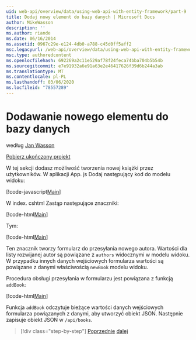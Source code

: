 ```yaml
---
uid: web-api/overview/data/using-web-api-with-entity-framework/part-9
title: Dodaj nowy element do bazy danych | Microsoft Docs
author: MikeWasson
description: ''
ms.author: riande
ms.date: 06/16/2014
ms.assetid: 0967c29e-e124-4db0-a788-c45d0ff5aff2
msc.legacyurl: /web-api/overview/data/using-web-api-with-entity-framework/part-9
msc.type: authoredcontent
ms.openlocfilehash: 692269a2c11e529af78f24feca74bba704b5b54b
ms.sourcegitcommit: e7e91932a6e91a63e2e46417626f39d6b244a3ab
ms.translationtype: MT
ms.contentlocale: pl-PL
ms.lasthandoff: 03/06/2020
ms.locfileid: "78557289"
---
```

# <a name="add-a-new-item-to-the-database"></a>Dodawanie nowego elementu do bazy danych

według [Jan Wasson](https://github.com/MikeWasson)

[Pobierz ukończony projekt](https://github.com/MikeWasson/BookService)

W tej sekcji dodasz możliwość tworzenia nowej książki przez użytkowników. W aplikacji App. js Dodaj następujący kod do modelu widoku:

[!code-javascript[Main](part-9/samples/sample1.js)]

W index. cshtml Zastąp następujące znaczniki:

[!code-html[Main](part-9/samples/sample2.html)]

Tym:

[!code-html[Main](part-9/samples/sample3.html)]

Ten znacznik tworzy formularz do przesyłania nowego autora. Wartości dla listy rozwijanej autor są powiązane z `authors` widocznymi w modelu widoku. W przypadku innych danych wejściowych formularza wartości są powiązane z danymi właściwością `newBook` modelu widoku.

Procedura obsługi przesyłania w formularzu jest powiązana z funkcją `addBook`:

[!code-html[Main](part-9/samples/sample4.html)]

Funkcja `addBook` odczytuje bieżące wartości danych wejściowych formularza powiązanych z danymi, aby utworzyć obiekt JSON. Następnie zapisuje obiekt JSON w `/api/books`.

> [!div class="step-by-step"]
> [Poprzednie](part-8.md)
> [dalej](part-10.md)
